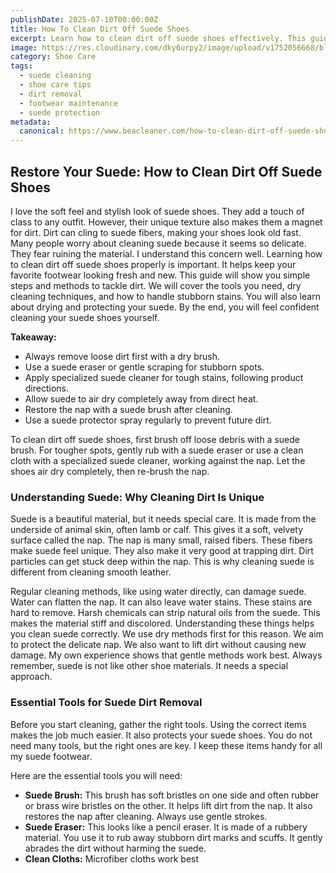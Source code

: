 ```yaml
---
publishDate: 2025-07-10T00:00:00Z
title: How To Clean Dirt Off Suede Shoes
excerpt: Learn how to clean dirt off suede shoes effectively. This guide covers safe methods, essential tools, and preventative care to keep your suede looking new.
image: https://res.cloudinary.com/dky6urpy2/image/upload/v1752056668/blog_image_1752056667_o1cilw.webp
category: Shoe Care
tags:
  - suede cleaning
  - shoe care tips
  - dirt removal
  - footwear maintenance
  - suede protection
metadata:
  canonical: https://www.beacleaner.com/how-to-clean-dirt-off-suede-shoes
---
```


## Restore Your Suede: How to Clean Dirt Off Suede Shoes

I love the soft feel and stylish look of suede shoes. They add a touch of class to any outfit. However, their unique texture also makes them a magnet for dirt. Dirt can cling to suede fibers, making your shoes look old fast. Many people worry about cleaning suede because it seems so delicate. They fear ruining the material. I understand this concern well. Learning how to clean dirt off suede shoes properly is important. It helps keep your favorite footwear looking fresh and new. This guide will show you simple steps and methods to tackle dirt. We will cover the tools you need, dry cleaning techniques, and how to handle stubborn stains. You will also learn about drying and protecting your suede. By the end, you will feel confident cleaning your suede shoes yourself.

**Takeaway:**
*   Always remove loose dirt first with a dry brush.
*   Use a suede eraser or gentle scraping for stubborn spots.
*   Apply specialized suede cleaner for tough stains, following product directions.
*   Allow suede to air dry completely away from direct heat.
*   Restore the nap with a suede brush after cleaning.
*   Use a suede protector spray regularly to prevent future dirt.

To clean dirt off suede shoes, first brush off loose debris with a suede brush. For tougher spots, gently rub with a suede eraser or use a clean cloth with a specialized suede cleaner, working against the nap. Let the shoes air dry completely, then re-brush the nap.

### Understanding Suede: Why Cleaning Dirt Is Unique

Suede is a beautiful material, but it needs special care. It is made from the underside of animal skin, often lamb or calf. This gives it a soft, velvety surface called the nap. The nap is many small, raised fibers. These fibers make suede feel unique. They also make it very good at trapping dirt. Dirt particles can get stuck deep within the nap. This is why cleaning suede is different from cleaning smooth leather.

Regular cleaning methods, like using water directly, can damage suede. Water can flatten the nap. It can also leave water stains. These stains are hard to remove. Harsh chemicals can strip natural oils from the suede. This makes the material stiff and discolored. Understanding these things helps you clean suede correctly. We use dry methods first for this reason. We aim to protect the delicate nap. We also want to lift dirt without causing new damage. My own experience shows that gentle methods work best. Always remember, suede is not like other shoe materials. It needs a special approach.

### Essential Tools for Suede Dirt Removal

Before you start cleaning, gather the right tools. Using the correct items makes the job much easier. It also protects your suede shoes. You do not need many tools, but the right ones are key. I keep these items handy for all my suede footwear.

Here are the essential tools you will need:

*   **Suede Brush:** This brush has soft bristles on one side and often rubber or brass wire bristles on the other. It helps lift dirt from the nap. It also restores the nap after cleaning. Always use gentle strokes.
*   **Suede Eraser:** This looks like a pencil eraser. It is made of a rubbery material. You use it to rub away stubborn dirt marks and scuffs. It gently abrades the dirt without harming the suede.
*   **Clean Cloths:** Microfiber cloths work best